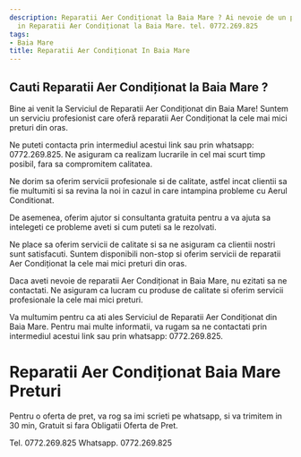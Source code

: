 ```yaml
---
description: Reparatii Aer Condiționat la Baia Mare ? Ai nevoie de un profesionist
  in Reparatii Aer Condiționat la Baia Mare. tel. 0772.269.825
tags:
- Baia Mare
title: Reparatii Aer Condiționat In Baia Mare
---
```



## Cauti Reparatii Aer Condiționat la Baia Mare ?

Bine ai venit la Serviciul de Reparatii Aer Condiționat din Baia Mare! Suntem un serviciu profesionist care oferă reparatii Aer Condiționat la cele mai mici preturi din oras. 

Ne puteti contacta prin intermediul acestui link <link> sau prin whatsapp: 0772.269.825. Ne asiguram ca realizam lucrarile in cel mai scurt timp posibil, fara sa compromitem calitatea. 

Ne dorim sa oferim servicii profesionale si de calitate, astfel incat clientii sa fie multumiti si sa revina la noi in cazul in care intampina probleme cu Aerul Conditionat. 

De asemenea, oferim ajutor si consultanta gratuita pentru a va ajuta sa intelegeti ce probleme aveti si cum puteti sa le rezolvati. 

Ne place sa oferim servicii de calitate si sa ne asiguram ca clientii nostri sunt satisfacuti. Suntem disponibili non-stop si oferim servicii de reparatii Aer Condiționat la cele mai mici preturi din oras. 

Daca aveti nevoie de reparatii Aer Condiționat in Baia Mare, nu ezitati sa ne contactati. Ne asiguram ca lucram cu produse de calitate si oferim servicii profesionale la cele mai mici preturi. 

Va multumim pentru ca ati ales Serviciul de Reparatii Aer Condiționat din Baia Mare. Pentru mai multe informatii, va rugam sa ne contactati prin intermediul acestui link <link> sau prin whatsapp: 0772.269.825.

# Reparatii Aer Condiționat Baia Mare Preturi
Pentru o oferta de pret, va rog sa imi scrieti pe whatsapp, si va trimitem in 30 min, Gratuit si fara Obligatii Oferta de Pret.

Tel. 0772.269.825
Whatsapp. 0772.269.825